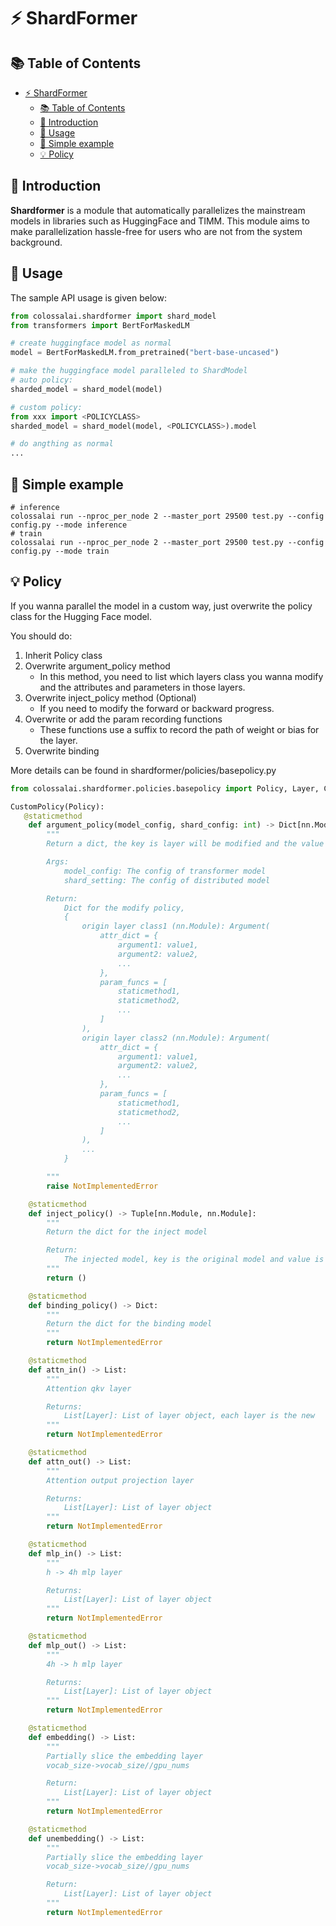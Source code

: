 # ⚡️ ShardFormer

## 📚 Table of Contents

- [⚡️ ShardFormer](#️-shardformer)
  - [📚 Table of Contents](#-table-of-contents)
  - [🔗 Introduction](#-introduction)
  - [🔨 Usage](#-usage)
  - [🔮 Simple example](#-simple-example)
  - [💡 Policy](#-policy)

## 🔗 Introduction

**Shardformer** is a module that automatically parallelizes the mainstream models in libraries such as HuggingFace and TIMM. This module aims to make parallelization hassle-free for users who are not from the system background.

## 🔨 Usage

The sample API usage is given below:

``` python
from colossalai.shardformer import shard_model
from transformers import BertForMaskedLM

# create huggingface model as normal
model = BertForMaskedLM.from_pretrained("bert-base-uncased")

# make the huggingface model paralleled to ShardModel
# auto policy:
sharded_model = shard_model(model)

# custom policy:
from xxx import <POLICYCLASS>
sharded_model = shard_model(model, <POLICYCLASS>).model

# do angthing as normal
...
```

## 🔮 Simple example

``` shell
# inference
colossalai run --nproc_per_node 2 --master_port 29500 test.py --config config.py --mode inference
# train
colossalai run --nproc_per_node 2 --master_port 29500 test.py --config config.py --mode train
```


## 💡 Policy

If you wanna parallel the model in a custom way, just overwrite the policy class for the Hugging Face model.

You should do:

1. Inherit Policy class
2. Overwrite argument_policy method
    - In this method, you need to list which layers class you wanna modify and the attributes and parameters in those layers.
3. Overwrite inject_policy method (Optional)
    - If you need to modify the forward or backward progress.
4. Overwrite or add the param recording functions
    - These functions use a suffix to record the path of weight or bias for the layer.
5. Overwrite binding

More details can be found in shardformer/policies/basepolicy.py
``` python
from colossalai.shardformer.policies.basepolicy import Policy, Layer, Col_Layer, Row_Layer, Argument

CustomPolicy(Policy):
   @staticmethod
    def argument_policy(model_config, shard_config: int) -> Dict[nn.Module,Argument]:
        """
        Return a dict, the key is layer will be modified and the value is the Argument class with param setting and param functions

        Args:
            model_config: The config of transformer model
            shard_setting: The config of distributed model

        Return:
            Dict for the modify policy,
            {
                origin layer class1 (nn.Module): Argument(
                    attr_dict = {
                        argument1: value1,
                        argument2: value2,
                        ...
                    },
                    param_funcs = [
                        staticmethod1,
                        staticmethod2,
                        ...
                    ]
                ),
                origin layer class2 (nn.Module): Argument(
                    attr_dict = {
                        argument1: value1,
                        argument2: value2,
                        ...
                    },
                    param_funcs = [
                        staticmethod1,
                        staticmethod2,
                        ...
                    ]
                ),
                ...
            }

        """
        raise NotImplementedError

    @staticmethod
    def inject_policy() -> Tuple[nn.Module, nn.Module]:
        """
        Return the dict for the inject model

        Return:
            The injected model, key is the original model and value is the new shardmodel
        """
        return ()

    @staticmethod
    def binding_policy() -> Dict:
        """
        Return the dict for the binding model
        """
        return NotImplementedError

    @staticmethod
    def attn_in() -> List:
        """
        Attention qkv layer

        Returns:
            List[Layer]: List of layer object, each layer is the new
        """
        return NotImplementedError

    @staticmethod
    def attn_out() -> List:
        """
        Attention output projection layer

        Returns:
            List[Layer]: List of layer object
        """
        return NotImplementedError

    @staticmethod
    def mlp_in() -> List:
        """
        h -> 4h mlp layer

        Returns:
            List[Layer]: List of layer object
        """
        return NotImplementedError

    @staticmethod
    def mlp_out() -> List:
        """
        4h -> h mlp layer

        Returns:
            List[Layer]: List of layer object
        """
        return NotImplementedError

    @staticmethod
    def embedding() -> List:
        """
        Partially slice the embedding layer
        vocab_size->vocab_size//gpu_nums

        Return:
            List[Layer]: List of layer object
        """
        return NotImplementedError

    @staticmethod
    def unembedding() -> List:
        """
        Partially slice the embedding layer
        vocab_size->vocab_size//gpu_nums

        Return:
            List[Layer]: List of layer object
        """
        return NotImplementedError

```
